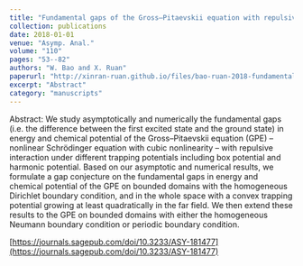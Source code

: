 ```yaml
---
title: "Fundamental gaps of the Gross–Pitaevskii equation with repulsive interaction"
collection: publications
date: 2018-01-01
venue: "Asymp. Anal."
volume: "110"
pages: "53--82"
authors: "W. Bao and X. Ruan"
paperurl: "http://xinran-ruan.github.io/files/bao-ruan-2018-fundamental-gaps-of-the-gross-pitaevskii-equation-with-repulsive-interaction.pdf"
excerpt: "Abstract"
category: "manuscripts"
---
```

Abstract: We study asymptotically and numerically the fundamental gaps (i.e. the difference between the first excited state and the ground state) in energy and chemical potential of the Gross–Pitaevskii equation (GPE) – nonlinear Schrödinger equation with cubic nonlinearity – with repulsive interaction under different trapping potentials including box potential and harmonic potential. Based on our asymptotic and numerical results, we formulate a gap conjecture on the fundamental gaps in energy and chemical potential of the GPE on bounded domains with the homogeneous Dirichlet boundary condition, and in the whole space with a convex trapping potential growing at least quadratically in the far field. We then extend these results to the GPE on bounded domains with either the homogeneous Neumann boundary condition or periodic boundary condition.

[https://journals.sagepub.com/doi/10.3233/ASY-181477](https://journals.sagepub.com/doi/10.3233/ASY-181477)